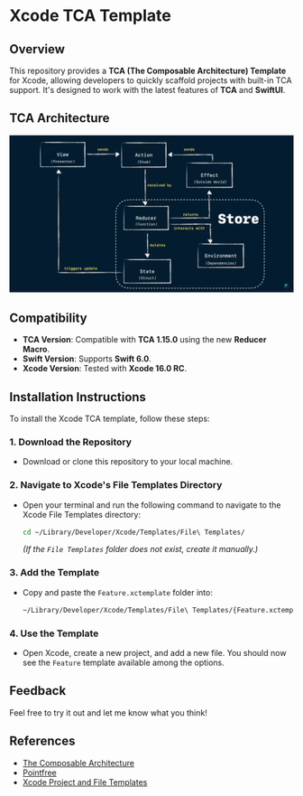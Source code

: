
# Xcode TCA Template

## Overview

This repository provides a **TCA (The Composable Architecture) Template** for Xcode, allowing developers to quickly scaffold projects with built-in TCA support. It's designed to work with the latest features of **TCA** and **SwiftUI**.

## TCA Architecture

![TCA Architecture](https://github.com/mehmetbaykar/TCA-Xcode-Template/blob/master/Images/image_tca_graph.webp?raw=true)

## Compatibility

- **TCA Version**: Compatible with **TCA 1.15.0** using the new **Reducer Macro**.
- **Swift Version**: Supports **Swift 6.0**.
- **Xcode Version**: Tested with **Xcode 16.0 RC**.

## Installation Instructions

To install the Xcode TCA template, follow these steps:

### 1. Download the Repository
- Download or clone this repository to your local machine.

### 2. Navigate to Xcode's File Templates Directory
- Open your terminal and run the following command to navigate to the Xcode File Templates directory:
  
  ```bash
  cd ~/Library/Developer/Xcode/Templates/File\ Templates/
  ```
  *(If the `File Templates` folder does not exist, create it manually.)*

### 3. Add the Template
- Copy and paste the `Feature.xctemplate` folder into:

  ```bash
  ~/Library/Developer/Xcode/Templates/File\ Templates/{Feature.xctemplate}
  ```

### 4. Use the Template
- Open Xcode, create a new project, and add a new file. You should now see the `Feature` template available among the options.

## Feedback

Feel free to try it out and let me know what you think!

## References

- [The Composable Architecture](https://github.com/pointfreeco/swift-composable-architecture)
- [Pointfree](https://www.pointfree.co)
- [Xcode Project and File Templates](https://www.kodeco.com/26582967-xcode-project-and-file-templates)
